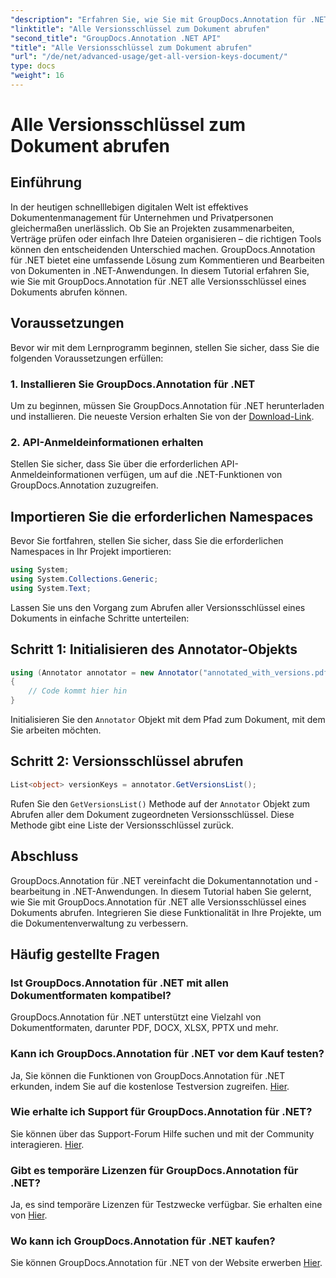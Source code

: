 ```yaml
---
"description": "Erfahren Sie, wie Sie mit GroupDocs.Annotation für .NET alle Versionsschlüssel eines Dokuments abrufen. Erweitern Sie Ihr Dokumentenmanagement mit diesem umfassenden Tool."
"linktitle": "Alle Versionsschlüssel zum Dokument abrufen"
"second_title": "GroupDocs.Annotation .NET API"
"title": "Alle Versionsschlüssel zum Dokument abrufen"
"url": "/de/net/advanced-usage/get-all-version-keys-document/"
type: docs
"weight": 16
---
```


# Alle Versionsschlüssel zum Dokument abrufen

## Einführung
In der heutigen schnelllebigen digitalen Welt ist effektives Dokumentenmanagement für Unternehmen und Privatpersonen gleichermaßen unerlässlich. Ob Sie an Projekten zusammenarbeiten, Verträge prüfen oder einfach Ihre Dateien organisieren – die richtigen Tools können den entscheidenden Unterschied machen. GroupDocs.Annotation für .NET bietet eine umfassende Lösung zum Kommentieren und Bearbeiten von Dokumenten in .NET-Anwendungen. In diesem Tutorial erfahren Sie, wie Sie mit GroupDocs.Annotation für .NET alle Versionsschlüssel eines Dokuments abrufen können.
## Voraussetzungen
Bevor wir mit dem Lernprogramm beginnen, stellen Sie sicher, dass Sie die folgenden Voraussetzungen erfüllen:
### 1. Installieren Sie GroupDocs.Annotation für .NET
Um zu beginnen, müssen Sie GroupDocs.Annotation für .NET herunterladen und installieren. Die neueste Version erhalten Sie von der [Download-Link](https://releases.groupdocs.com/annotation/net/).
### 2. API-Anmeldeinformationen erhalten
Stellen Sie sicher, dass Sie über die erforderlichen API-Anmeldeinformationen verfügen, um auf die .NET-Funktionen von GroupDocs.Annotation zuzugreifen.

## Importieren Sie die erforderlichen Namespaces
Bevor Sie fortfahren, stellen Sie sicher, dass Sie die erforderlichen Namespaces in Ihr Projekt importieren:
```csharp
using System;
using System.Collections.Generic;
using System.Text;
```

Lassen Sie uns den Vorgang zum Abrufen aller Versionsschlüssel eines Dokuments in einfache Schritte unterteilen:
## Schritt 1: Initialisieren des Annotator-Objekts
```csharp
using (Annotator annotator = new Annotator("annotated_with_versions.pdf"))
{
    // Code kommt hier hin
}
```
Initialisieren Sie den `Annotator` Objekt mit dem Pfad zum Dokument, mit dem Sie arbeiten möchten.
## Schritt 2: Versionsschlüssel abrufen
```csharp
List<object> versionKeys = annotator.GetVersionsList();
```
Rufen Sie den `GetVersionsList()` Methode auf der `Annotator` Objekt zum Abrufen aller dem Dokument zugeordneten Versionsschlüssel. Diese Methode gibt eine Liste der Versionsschlüssel zurück.

## Abschluss
GroupDocs.Annotation für .NET vereinfacht die Dokumentannotation und -bearbeitung in .NET-Anwendungen. In diesem Tutorial haben Sie gelernt, wie Sie mit GroupDocs.Annotation für .NET alle Versionsschlüssel eines Dokuments abrufen. Integrieren Sie diese Funktionalität in Ihre Projekte, um die Dokumentenverwaltung zu verbessern.
## Häufig gestellte Fragen
### Ist GroupDocs.Annotation für .NET mit allen Dokumentformaten kompatibel?
GroupDocs.Annotation für .NET unterstützt eine Vielzahl von Dokumentformaten, darunter PDF, DOCX, XLSX, PPTX und mehr.
### Kann ich GroupDocs.Annotation für .NET vor dem Kauf testen?
Ja, Sie können die Funktionen von GroupDocs.Annotation für .NET erkunden, indem Sie auf die kostenlose Testversion zugreifen. [Hier](https://releases.groupdocs.com/).
### Wie erhalte ich Support für GroupDocs.Annotation für .NET?
Sie können über das Support-Forum Hilfe suchen und mit der Community interagieren. [Hier](https://forum.groupdocs.com/c/annotation/10).
### Gibt es temporäre Lizenzen für GroupDocs.Annotation für .NET?
Ja, es sind temporäre Lizenzen für Testzwecke verfügbar. Sie erhalten eine von [Hier](https://purchase.groupdocs.com/temporary-license/).
### Wo kann ich GroupDocs.Annotation für .NET kaufen?
Sie können GroupDocs.Annotation für .NET von der Website erwerben [Hier](https://purchase.groupdocs.com/buy).